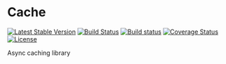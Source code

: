 # Cache

[![Latest Stable Version](https://poser.pugx.org/harmonyio/cache/v/stable)](https://packagist.org/packages/harmonyio/cache)
[![Build Status](https://travis-ci.org/HarmonyIO/Cache.svg?branch=master)](https://travis-ci.org/HarmonyIO/Cache)
[![Build status](https://ci.appveyor.com/api/projects/status/h5bx81bvncatlium/branch/master?svg=true)](https://ci.appveyor.com/project/PeeHaa/cache/branch/master)
[![Coverage Status](https://coveralls.io/repos/github/HarmonyIO/Cache/badge.svg?branch=master)](https://coveralls.io/github/HarmonyIO/Cache?branch=master)
[![License](https://poser.pugx.org/harmonyio/cache/license)](https://packagist.org/packages/harmonyio/cache)

Async caching library
